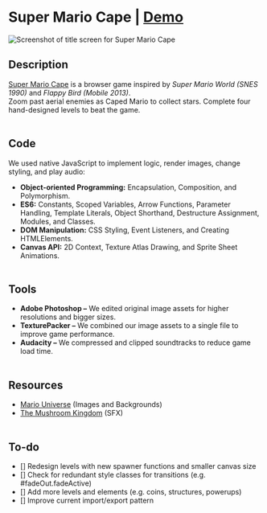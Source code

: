 # Super Mario Cape | [Demo](https://supermariocape.xyz/)

![Screenshot of title screen for Super Mario Cape](https://i.ibb.co/ZXYdz5s/Screenshot-from-2021-08-22-12-14-09.png)

## Description

[Super Mario Cape](https://supermariocape.xyz/) is a browser game inspired by _Super Mario World (SNES 1990)_ and _Flappy Bird (Mobile 2013)_. <br>
Zoom past aerial enemies as Caped Mario to collect stars. Complete four hand-designed levels to beat the game.
<br><br>

## Code

We used native JavaScript to implement logic, render images, change styling, and play audio:

- **Object-oriented Programming:** Encapsulation, Composition, and Polymorphism.
- **ES6:** Constants, Scoped Variables, Arrow Functions, Parameter Handling, Template Literals, Object Shorthand, Destructure Assignment, Modules, and Classes.
- **DOM Manipulation:** CSS Styling, Event Listeners, and Creating HTMLElements.
- **Canvas API:** 2D Context, Texture Atlas Drawing, and Sprite Sheet Animations.
  <br><br>

## Tools

- **Adobe Photoshop –** We edited original image assets for higher resolutions and bigger sizes.
- **TexturePacker –** We combined our image assets to a single file to improve game performance.
- **Audacity –** We compressed and clipped soundtracks to reduce game load time.
  <br><br>

## Resources

- [Mario Universe](http://www.mariouniverse.com/sprites-snes-smw/) (Images and Backgrounds)
- [The Mushroom Kingdom](https://themushroomkingdom.net/media/smw/wav) (SFX)
  <br><br>

## To-do

- [] Redesign levels with new spawner functions and smaller canvas size
- [] Check for redundant style classes for transitions (e.g. #fadeOut.fadeActive)
- [] Add more levels and elements (e.g. coins, structures, powerups)
- [] Improve current import/export pattern

<br><br>
